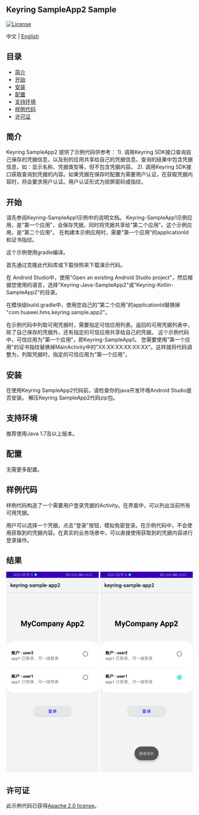 ## Keyring SampleApp2 Sample
[![License](https://img.shields.io/badge/Docs-hmsguides-brightgreen)](todo:开发指南URL待补充)

中文 | [English](README.md)


## 目录

 * [简介](#简介)
 * [开始](#开始)
 * [安装](#安装)
 * [配置](#配置)
 * [支持环境](#支持环境)
 * [样例代码](#样例代码)
 * [许可证](#许可证)


## 简介
Keyring SampleApp2 提供了示例代码供参考：
1). 调用Keyring SDK接口查询自己保存的凭据信息，以及别的应用共享给自己的凭据信息。查询的结果中包含凭据信息，如：显示名称、凭据类型等，但不包含凭据内容。
2). 调用Keyring SDK接口获取查询到凭据的内容。如果凭据在保存时配置为需要用户认证，在获取凭据内容时，将会要求用户认证。用户认证形式为锁屏密码或指纹。

## 开始
请先参阅Keyring-SampleApp1示例中的说明文档。
Keyring-SampleApp1示例应用，是"第一个应用"，会保存凭据，同时将凭据共享给"第二个应用"。这个示例应用，是"第二个应用"。
在构建本示例应用时，需要"第一个应用"的applicationId和证书指纹。

这个示例使用gradle编译。

首先通过克隆此代码库或下载快照来下载演示代码。

在 Android Studio中，使用"Open an existing Android Studio project"，然后根据您使用的语言，选择"Keyring-Java-SampleApp2"或"Keyring-Kotlin-SampleApp2"的目录。

在模块级build.gradle中，使用您自己的"第二个应用"的applicationId替换掉 "com.huawei.hms.keyring.sample.app2"。

在示例代码中列取可用凭据时，需要指定可信应用列表。返回的可用凭据列表中，除了自己保存的凭据外，还有指定的可信应用共享给自己的凭据。
这个示例代码中，可信应用为"第一个应用"，即Keyring-SampleApp1。
您需要使用"第一个应用"的证书指纹替换掉MainActivity中的"XX:XX:XX:XX:XX:XX"。这样就将代码调整为，列取凭据时，指定的可信应用为"第一个应用"。

## 安装
在使用Keyring SampleApp2代码前，请检查你的java开发环境Android Studio是否安装。
解压Keyring SampleApp2代码zip包。

## 支持环境
推荐使用Java 1.7及以上版本。

## 配置
无需更多配置。

## 样例代码
样例代码构造了一个需要用户登录凭据的Activity。在界面中，可以列出当前所有可用凭据。

用户可以选择一个凭据，点击"登录"按钮，模拟免密登录。在示例代码中，不会使用获取到的凭据内容。在真实的业务场景中，可以直接使用获取到的凭据内容进行登录操作。

## 结果
<center class="half">
<img src="images/result_list_zh.png" width=250/>
<img src="images/result_get_zh.png" width=250/>
</center>

## 许可证
此示例代码已获得[Apache 2.0 license](http://www.apache.org/licenses/LICENSE-2.0)。
